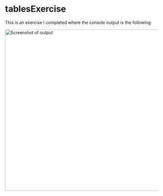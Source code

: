 # tablesExercise

This is an exercise I completed where the console output is the following:

<img width="530" alt="Screenshot of output" src="https://user-images.githubusercontent.com/101064015/197681316-c1f3b36f-a325-4fc2-854b-884e01781de3.png">
